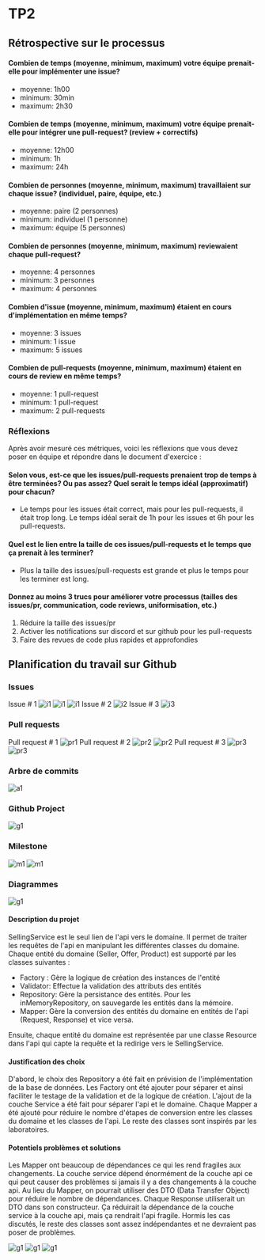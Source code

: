 # TP2
## Rétrospective sur le processus
#### Combien de temps (moyenne, minimum, maximum) votre équipe prenait-elle pour implémenter une issue?
- moyenne: 1h00
- minimum: 30min
- maximum: 2h30

#### Combien de temps (moyenne, minimum, maximum) votre équipe prenait-elle pour intégrer une pull-request? (review + correctifs)
- moyenne: 12h00
- minimum: 1h
- maximum: 24h

#### Combien de personnes (moyenne, minimum, maximum) travaillaient sur chaque issue? (individuel, paire, équipe, etc.)
- moyenne: paire (2 personnes)
- minimum: individuel (1 personne)
- maximum: équipe (5 personnes)

#### Combien de personnes (moyenne, minimum, maximum) reviewaient chaque pull-request?
- moyenne: 4 personnes
- minimum: 3 personnes
- maximum: 4 personnes

#### Combien d'issue (moyenne, minimum, maximum) étaient en cours d'implémentation en même temps?
- moyenne: 3 issues
- minimum: 1 issue
- maximum: 5 issues
#### Combien de pull-requests (moyenne, minimum, maximum) étaient en cours de review en même temps?
- moyenne: 1 pull-request
- minimum: 1 pull-request
- maximum: 2 pull-requests
### Réflexions 
Après avoir mesuré ces métriques, voici les réflexions que vous devez poser en équipe et répondre dans le document d'exercice :

#### Selon vous, est-ce que les issues/pull-requests prenaient trop de temps à être terminées? Ou pas assez? Quel serait le temps idéal (approximatif) pour chacun?
- Le temps pour les issues était correct, mais pour les pull-requests, il était trop long. Le temps idéal serait de 1h pour les issues et 6h pour les pull-requests.
#### Quel est le lien entre la taille de ces issues/pull-requests et le temps que ça prenait à les terminer?
- Plus la taille des issues/pull-requests est grande et plus le temps pour les terminer est long.
#### Donnez au moins 3 trucs pour améliorer votre processus (tailles des issues/pr, communication, code reviews, uniformisation, etc.)
1. Réduire la taille des issues/pr
2. Activer les notifications sur discord et sur github pour les pull-requests
3. Faire des revues de code plus rapides et approfondies
## Planification du travail sur Github
### Issues
Issue # 1
![i1](https://cdn.discordapp.com/attachments/1069318680736964628/1082043528420528188/image.png)
![i1](https://cdn.discordapp.com/attachments/1069318680736964628/1082043583860854804/image.png)
![i1](https://cdn.discordapp.com/attachments/1069318680736964628/1082043679876857906/image.png)
Issue # 2
![i2](https://cdn.discordapp.com/attachments/1069318680736964628/1082043441237725214/image.png)
Issue # 3
![i3](https://cdn.discordapp.com/attachments/1069318680736964628/1082044287002345632/image.png)

### Pull requests
Pull request # 1
![pr1](https://cdn.discordapp.com/attachments/1069318680736964628/1082045301512212490/image.png)
Pull request # 2
![pr2](https://cdn.discordapp.com/attachments/1069318680736964628/1082044528904642640/image.png)
![pr2](https://cdn.discordapp.com/attachments/1069318680736964628/1082044597376647279/image.png)
Pull request # 3
![pr3](https://cdn.discordapp.com/attachments/1069318680736964628/1082044991876104202/image.png)
![pr3](https://cdn.discordapp.com/attachments/1069318680736964628/1082045081453871104/image.png)
### Arbre de commits
![a1](https://cdn.discordapp.com/attachments/1069318680736964628/1082042128936489020/image.png)

### Github Project
![g1](https://cdn.discordapp.com/attachments/1069318680736964628/1082042405886361600/image.png)
### Milestone
![m1](https://cdn.discordapp.com/attachments/1069318680736964628/1082042647239209161/image.png)
![m1](https://cdn.discordapp.com/attachments/1069318680736964628/1082042771692584990/image.png)

### Diagrammes
![g1](https://cdn.discordapp.com/attachments/1069318680736964628/1082045245463736440/diag.drawio_3.png)
#### Description du projet
SellingService est le seul lien de l'api vers le domaine. Il permet de traiter les requêtes de l'api en manipulant les différentes classes du domaine.
Chaque entité du domaine (Seller, Offer, Product) est supporté par les classes suivantes : 
- Factory : Gère la logique de création des instances de l'entité
- Validator: Effectue la validation des attributs des entités
- Repository: Gère la persistance des entités. Pour les inMemoryRepository, on sauvegarde les entités dans la mémoire. 
- Mapper: Gère la conversion des entités du domaine en entités de l'api (Request, Response) et vice versa.

Ensuite, chaque entité du domaine est représentée par une classe Resource dans l'api qui capte la requête et la redirige vers le SellingService.

#### Justification des choix
D'abord, le choix des Repository a été fait en prévision de l'implémentation de la base de données. Les Factory ont été ajouter pour séparer et ainsi faciliter le testage de la validation et
de la logique de création. L'ajout de la couche Service a été fait pour séparer l'api et le domaine.
Chaque Mapper a été ajouté pour réduire le nombre d'étapes de conversion entre les classes du domaine et les classes de l'api.
Le reste des classes sont inspirés par les laboratoires.
#### Potentiels problèmes et solutions
Les Mapper ont beaucoup de dépendances ce qui les rend fragiles aux changements. La couche service dépend énormément de la couche api ce qui peut causer des problèmes si jamais il y a des changements à la couche api.
Au lieu du Mapper, on pourrait utiliser des DTO (Data Transfer Object) pour réduire le nombre de dépendances. Chaque Response utiliserait un DTO dans son constructeur. Ça réduirait la dépendance de la couche service à la couche api, mais ça rendrait l'api fragile.
Hormis les cas discutés, le reste des classes sont assez indépendantes et ne devraient pas poser de problèmes.

![g1](https://cdn.discordapp.com/attachments/1069318680736964628/1082045244838785085/diag.drawio_6.png)
![g1](https://cdn.discordapp.com/attachments/1069318680736964628/1082045245052702800/diag.drawio_5.png)
![g1](https://cdn.discordapp.com/attachments/1069318680736964628/1082045245262397450/diag.drawio_4.png)